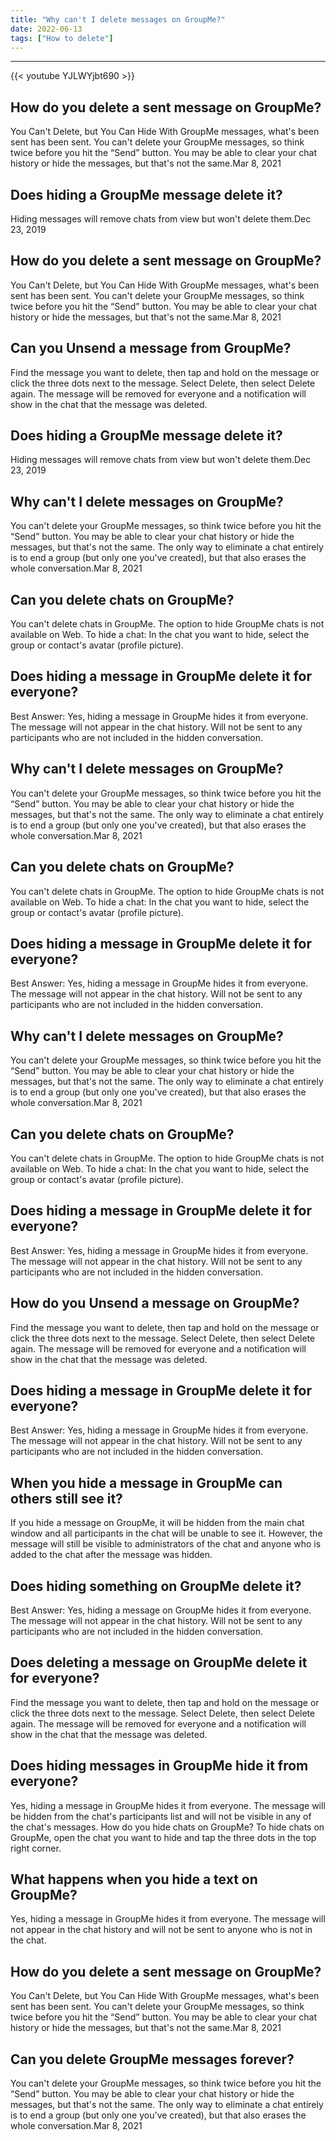 ```yaml
---
title: "Why can't I delete messages on GroupMe?"
date: 2022-06-13
tags: ["How to delete"]
---
```


---
{{< youtube YJLWYjbt690 >}}
## How do you delete a sent message on GroupMe?
You Can't Delete, but You Can Hide With GroupMe messages, what's been sent has been sent. You can't delete your GroupMe messages, so think twice before you hit the “Send” button. You may be able to clear your chat history or hide the messages, but that's not the same.Mar 8, 2021

## Does hiding a GroupMe message delete it?
Hiding messages will remove chats from view but won't delete them.Dec 23, 2019

## How do you delete a sent message on GroupMe?
You Can't Delete, but You Can Hide With GroupMe messages, what's been sent has been sent. You can't delete your GroupMe messages, so think twice before you hit the “Send” button. You may be able to clear your chat history or hide the messages, but that's not the same.Mar 8, 2021

## Can you Unsend a message from GroupMe?
Find the message you want to delete, then tap and hold on the message or click the three dots next to the message. Select Delete, then select Delete again. The message will be removed for everyone and a notification will show in the chat that the message was deleted.

## Does hiding a GroupMe message delete it?
Hiding messages will remove chats from view but won't delete them.Dec 23, 2019

## Why can't I delete messages on GroupMe?
You can't delete your GroupMe messages, so think twice before you hit the “Send” button. You may be able to clear your chat history or hide the messages, but that's not the same. The only way to eliminate a chat entirely is to end a group (but only one you've created), but that also erases the whole conversation.Mar 8, 2021

## Can you delete chats on GroupMe?
You can't delete chats in GroupMe. The option to hide GroupMe chats is not available on Web. To hide a chat: In the chat you want to hide, select the group or contact's avatar (profile picture).

## Does hiding a message in GroupMe delete it for everyone?
Best Answer: Yes, hiding a message in GroupMe hides it from everyone. The message will not appear in the chat history. Will not be sent to any participants who are not included in the hidden conversation.

## Why can't I delete messages on GroupMe?
You can't delete your GroupMe messages, so think twice before you hit the “Send” button. You may be able to clear your chat history or hide the messages, but that's not the same. The only way to eliminate a chat entirely is to end a group (but only one you've created), but that also erases the whole conversation.Mar 8, 2021

## Can you delete chats on GroupMe?
You can't delete chats in GroupMe. The option to hide GroupMe chats is not available on Web. To hide a chat: In the chat you want to hide, select the group or contact's avatar (profile picture).

## Does hiding a message in GroupMe delete it for everyone?
Best Answer: Yes, hiding a message in GroupMe hides it from everyone. The message will not appear in the chat history. Will not be sent to any participants who are not included in the hidden conversation.

## Why can't I delete messages on GroupMe?
You can't delete your GroupMe messages, so think twice before you hit the “Send” button. You may be able to clear your chat history or hide the messages, but that's not the same. The only way to eliminate a chat entirely is to end a group (but only one you've created), but that also erases the whole conversation.Mar 8, 2021

## Can you delete chats on GroupMe?
You can't delete chats in GroupMe. The option to hide GroupMe chats is not available on Web. To hide a chat: In the chat you want to hide, select the group or contact's avatar (profile picture).

## Does hiding a message in GroupMe delete it for everyone?
Best Answer: Yes, hiding a message in GroupMe hides it from everyone. The message will not appear in the chat history. Will not be sent to any participants who are not included in the hidden conversation.

## How do you Unsend a message on GroupMe?
Find the message you want to delete, then tap and hold on the message or click the three dots next to the message. Select Delete, then select Delete again. The message will be removed for everyone and a notification will show in the chat that the message was deleted.

## Does hiding a message in GroupMe delete it for everyone?
Best Answer: Yes, hiding a message in GroupMe hides it from everyone. The message will not appear in the chat history. Will not be sent to any participants who are not included in the hidden conversation.

## When you hide a message in GroupMe can others still see it?
If you hide a message on GroupMe, it will be hidden from the main chat window and all participants in the chat will be unable to see it. However, the message will still be visible to administrators of the chat and anyone who is added to the chat after the message was hidden.

## Does hiding something on GroupMe delete it?
Best Answer: Yes, hiding a message on GroupMe hides it from everyone. The message will not appear in the chat history. Will not be sent to any participants who are not included in the hidden conversation.

## Does deleting a message on GroupMe delete it for everyone?
Find the message you want to delete, then tap and hold on the message or click the three dots next to the message. Select Delete, then select Delete again. The message will be removed for everyone and a notification will show in the chat that the message was deleted.

## Does hiding messages in GroupMe hide it from everyone?
Yes, hiding a message in GroupMe hides it from everyone. The message will be hidden from the chat's participants list and will not be visible in any of the chat's messages. How do you hide chats on GroupMe? To hide chats on GroupMe, open the chat you want to hide and tap the three dots in the top right corner.

## What happens when you hide a text on GroupMe?
Yes, hiding a message in GroupMe hides it from everyone. The message will not appear in the chat history and will not be sent to anyone who is not in the chat.

## How do you delete a sent message on GroupMe?
You Can't Delete, but You Can Hide With GroupMe messages, what's been sent has been sent. You can't delete your GroupMe messages, so think twice before you hit the “Send” button. You may be able to clear your chat history or hide the messages, but that's not the same.Mar 8, 2021

## Can you delete GroupMe messages forever?
You can't delete your GroupMe messages, so think twice before you hit the “Send” button. You may be able to clear your chat history or hide the messages, but that's not the same. The only way to eliminate a chat entirely is to end a group (but only one you've created), but that also erases the whole conversation.Mar 8, 2021

